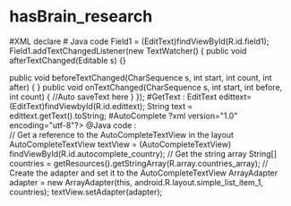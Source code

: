# hasBrain_research
#XML declare
<EditText
     android:id="@+id/plain_text_input"
     android:layout_height="wrap_content"
     android:layout_width="match_parent"
     android:inputType="text"/>
# Java code
Field1 = (EditText)findViewById(R.id.field1);
Field1.addTextChangedListener(new TextWatcher() {
public void afterTextChanged(Editable s) {}

public void beforeTextChanged(CharSequence s, int start,
     int count, int after) {
   }
public void onTextChanged(CharSequence s, int start,
     int before, int count) {
      //Auto saveText here
   }
  });
#GetText :
EditText edittext=(EditText)findViewbyId(R.id.edittext);
String text = edittext.getText().toString;
#AutoComplete
?xml version="1.0" encoding="utf-8"?>
<AutoCompleteTextView xmlns:android="http://schemas.android.com/apk/res/android"
    android:id="@+id/autocomplete_country"
    android:layout_width="fill_parent"
    android:layout_height="wrap_content" />
@Java code :    
    // Get a reference to the AutoCompleteTextView in the layout
AutoCompleteTextView textView = (AutoCompleteTextView) findViewById(R.id.autocomplete_country);
// Get the string array
String[] countries = getResources().getStringArray(R.array.countries_array);
// Create the adapter and set it to the AutoCompleteTextView
ArrayAdapter<String> adapter =
        new ArrayAdapter<String>(this, android.R.layout.simple_list_item_1, countries);
textView.setAdapter(adapter);
    
    
     
     
     
